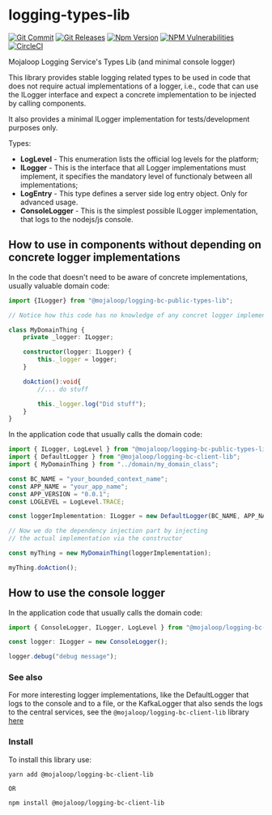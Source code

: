 # logging-types-lib

[![Git Commit](https://img.shields.io/github/last-commit/mojaloop/logging-bc.svg?style=flat)](https://github.com/mojaloop/logging-bc/commits/main)
[![Git Releases](https://img.shields.io/github/release/mojaloop/logging-bc.svg?style=flat)](https://github.com/mojaloop/logging-bc/releases)
[![Npm Version](https://img.shields.io/npm/v/@mojaloop/logging-bc-public-types-lib.svg?style=flat)](https://www.npmjs.com/package/@mojaloop/logging-bc-public-types-lib)
[![NPM Vulnerabilities](https://img.shields.io/snyk/vulnerabilities/npm/@mojaloop/logging-bc-public-types-lib.svg?style=flat)](https://www.npmjs.com/package/@mojaloop/logging-bc-public-types-lib)
[![CircleCI](https://circleci.com/gh/mojaloop/logging-bc.svg?style=svg)](https://circleci.com/gh/mojaloop/logging-bc)

Mojaloop Logging Service's Types Lib (and minimal console logger)

This library provides stable logging related types to be used in code that does not require actual implementations of a logger, i.e., code that can use the ILogger interface and expect a concrete implementation to be injected by calling components.

It also provides a minimal ILogger implementation for tests/development purposes only.

Types:
- **LogLevel** - This enumeration lists the official log levels for the platform;
- **ILogger** - This is the interface that all Logger implementations must implement, it specifies the mandatory level of functionaly between all implementations;
- **LogEntry** - This type defines a server side log entry object. Only for advanced usage.
- **ConsoleLogger** - This is the simplest possible ILogger implementation, that logs to the nodejs/js console.

## How to use in components without depending on concrete logger implementations

In the code that doesn't need to be aware of concrete implementations, usually valuable domain code:

```Typescript
import {ILogger} from "@mojaloop/logging-bc-public-types-lib";

// Notice how this code has no knowledge of any concret logger implementations

class MyDomainThing {
    private _logger: ILogger;

    constructor(logger: ILogger) {
        this._logger = logger;
    }

    doAction():void{
        //... do stuff

        this._logger.log("Did stuff");
    }
}
```

In the application code that usually calls the domain code:

```Typescript
import { ILogger, LogLevel } from "@mojaloop/logging-bc-public-types-lib";
import { DefaultLogger } from "@mojaloop/logging-bc-client-lib";
import { MyDomainThing } from "../domain/my_domain_class";

const BC_NAME = "your_bounded_context_name";
const APP_NAME = "your_app_name";
const APP_VERSION = "0.0.1";
const LOGLEVEL = LogLevel.TRACE;

const loggerImplementation: ILogger = new DefaultLogger(BC_NAME, APP_NAME, APP_VERSION, LOGLEVEL);

// Now we do the dependency injection part by injecting
// the actual implementation via the constructor

const myThing = new MyDomainThing(loggerImplementation);

myThing.doAction();
```


## How to use the console logger



In the application code that usually calls the domain code:

```Typescript
import { ConsoleLogger, ILogger, LogLevel } from "@mojaloop/logging-bc-public-types-lib";

const logger: ILogger = new ConsoleLogger();

logger.debug("debug message");
```

### See also

For more interesting logger implementations, like the DefaultLogger that logs to the console and to a file, or the KafkaLogger that also sends the logs to the central services, see the `@mojaloop/logging-bc-client-lib` library [here](https://www.npmjs.com/package/@mojaloop/logging-bc-client-lib)


### Install

To install this library use:

```shell
yarn add @mojaloop/logging-bc-client-lib

OR

npm install @mojaloop/logging-bc-client-lib
```
